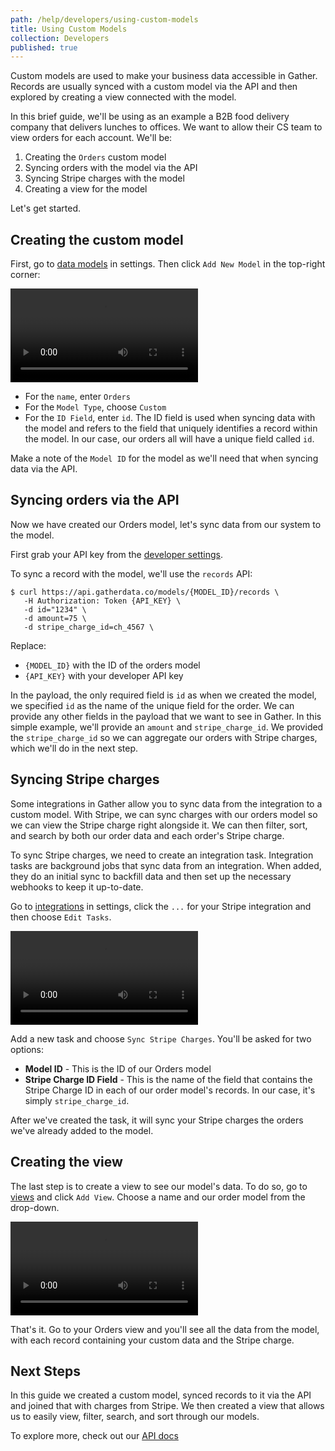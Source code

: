 ```yaml
---
path: /help/developers/using-custom-models
title: Using Custom Models
collection: Developers
published: true
---
```


Custom models are used to make your business data accessible in Gather. Records are usually synced with a custom model via the API and then explored by creating a view connected with the model.

In this brief guide, we'll be using as an example a B2B food delivery company that delivers lunches to offices. We want to allow their CS team to view orders for each account. We'll be:

1.  Creating the `Orders` custom model
2.  Syncing orders with the model via the API
3.  Syncing Stripe charges with the model
4.  Creating a view for the model

Let's get started.

## Creating the custom model

First, go to [data models](https://app.gatherdata.cohttps://app.gatherdata.co/request-demo/settings/team/models) in settings. Then click `Add New Model` in the top-right corner:

<video autoplay loop controls>
    <source src="/assets/using-custom-models/create-orders-model.mp4" />
</video>

- For the `name`, enter `Orders`
- For the `Model Type`, choose `Custom`
- For the `ID Field`, enter `id`. The ID field is used when syncing data with the model and refers to the field that uniquely identifies a record within the model. In our case, our orders all will have a unique field called `id`.

Make a note of the `Model ID` for the model as we'll need that when syncing data via the API.

## Syncing orders via the API

Now we have created our Orders model, let's sync data from our system to the model.

First grab your API key from the [developer settings](https://app.gatherdata.cohttps://app.gatherdata.co/request-demo/settings/team/developer).

To sync a record with the model, we'll use the `records` API:

```
$ curl https://api.gatherdata.co/models/{MODEL_ID}/records \
   -H Authorization: Token {API_KEY} \
   -d id="1234" \
   -d amount=75 \
   -d stripe_charge_id=ch_4567 \
```

Replace:

- `{MODEL_ID}` with the ID of the orders model
- `{API_KEY}` with your developer API key

In the payload, the only required field is `id` as when we created the model, we specified `id` as the name of the unique field for the order. We can provide any other fields in the payload that we want to see in Gather. In this simple example, we'll provide an `amount` and `stripe_charge_id`. We provided the `stripe_charge_id` so we can aggregate our orders with Stripe charges, which we'll do in the next step.

## Syncing Stripe charges

Some integrations in Gather allow you to sync data from the integration to a custom model. With Stripe, we can sync charges with our orders model so we can view the Stripe charge right alongside it. We can then filter, sort, and search by both our order data and each order's Stripe charge.

To sync Stripe charges, we need to create an integration task. Integration tasks are background jobs that sync data from an integration. When added, they do an initial sync to backfill data and then set up the necessary webhooks to keep it up-to-date.

Go to [integrations](https://app.gatherdata.cohttps://app.gatherdata.co/request-demo/settings/team/integrations) in settings, click the `...` for your Stripe integration and then choose `Edit Tasks`.

<video autoplay loop controls>
    <source src="/assets/using-custom-models/add-stripe-task.mp4" />
</video>

Add a new task and choose `Sync Stripe Charges`. You'll be asked for two options:

- **Model ID** - This is the ID of our Orders model
- **Stripe Charge ID Field** - This is the name of the field that contains the Stripe Charge ID in each of our order model's records. In our case, it's simply `stripe_charge_id`.

After we've created the task, it will sync your Stripe charges the orders we've already added to the model.

## Creating the view

The last step is to create a view to see our model's data. To do so, go to [views](https://app.gatherdata.cohttps://app.gatherdata.co/request-demo/views) and click `Add View`. Choose a name and our order model from the drop-down.

<video autoplay loop controls>
    <source src="/assets/using-custom-models/add-view.mp4" />
</video>

That's it. Go to your Orders view and you'll see all the data from the model, with each record containing your custom data and the Stripe charge.

## Next Steps

In this guide we created a custom model, synced records to it via the API and joined that with charges from Stripe. We then created a view that allows us to easily view, filter, search, and sort through our models.

To explore more, check out our [API docs](https://api.gatherdata.co/docs)

